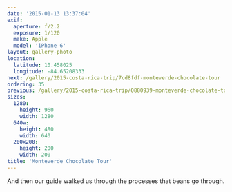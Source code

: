 ```yaml
---
date: '2015-01-13 13:37:04'
exif:
  aperture: f/2.2
  exposure: 1/120
  make: Apple
  model: 'iPhone 6'
layout: gallery-photo
location:
  latitude: 10.458025
  longitude: -84.65208333
next: /gallery/2015-costa-rica-trip/7cd8fdf-monteverde-chocolate-tour
ordering: 35
previous: /gallery/2015-costa-rica-trip/0880939-monteverde-chocolate-tour
sizes:
  1280:
    height: 960
    width: 1280
  640w:
    height: 480
    width: 640
  200x200:
    height: 200
    width: 200
title: 'Monteverde Chocolate Tour'
---
```


And then our guide walked us through the processes that beans go through.
